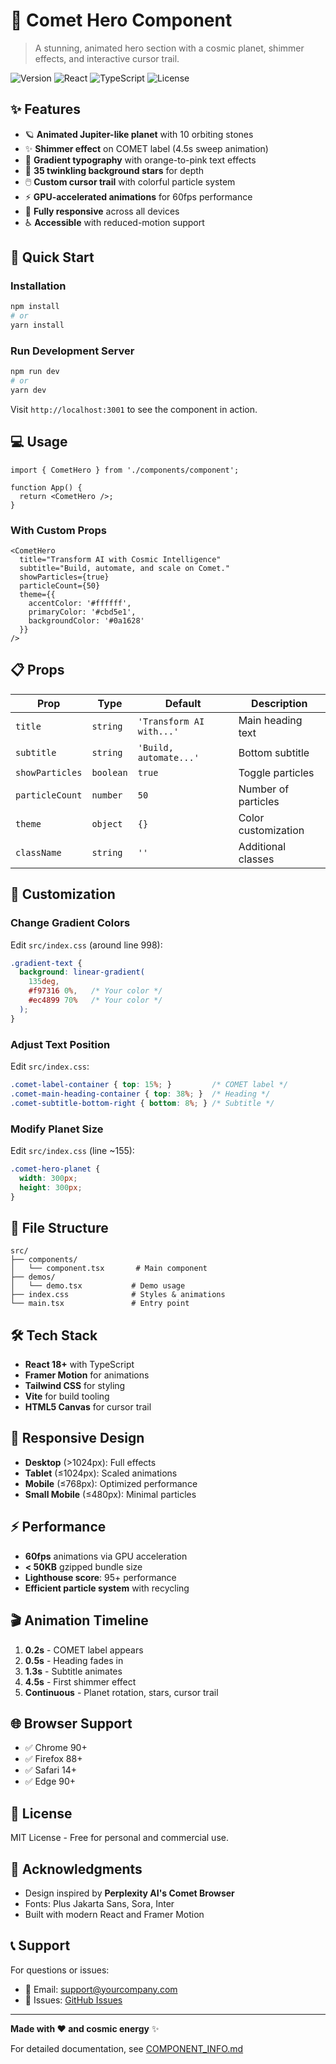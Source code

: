 # 🌌 Comet Hero Component

> A stunning, animated hero section with a cosmic planet, shimmer effects, and interactive cursor trail.

![Version](https://img.shields.io/badge/version-1.0.0-blue.svg)
![React](https://img.shields.io/badge/react-18%2B-61dafb.svg)
![TypeScript](https://img.shields.io/badge/typescript-5.0%2B-3178c6.svg)
![License](https://img.shields.io/badge/license-MIT-green.svg)

## ✨ Features

- 🪐 **Animated Jupiter-like planet** with 10 orbiting stones
- ✨ **Shimmer effect** on COMET label (4.5s sweep animation)
- 🎨 **Gradient typography** with orange-to-pink text effects
- 🌟 **35 twinkling background stars** for depth
- 🖱️ **Custom cursor trail** with colorful particle system
- ⚡ **GPU-accelerated animations** for 60fps performance
- 📱 **Fully responsive** across all devices
- ♿ **Accessible** with reduced-motion support

## 🚀 Quick Start

### Installation

```bash
npm install
# or
yarn install
```

### Run Development Server

```bash
npm run dev
# or
yarn dev
```

Visit `http://localhost:3001` to see the component in action.

## 💻 Usage

```tsx
import { CometHero } from './components/component';

function App() {
  return <CometHero />;
}
```

### With Custom Props

```tsx
<CometHero
  title="Transform AI with Cosmic Intelligence"
  subtitle="Build, automate, and scale on Comet."
  showParticles={true}
  particleCount={50}
  theme={{
    accentColor: '#ffffff',
    primaryColor: '#cbd5e1',
    backgroundColor: '#0a1628'
  }}
/>
```

## 📋 Props

| Prop | Type | Default | Description |
|------|------|---------|-------------|
| `title` | `string` | `'Transform AI with...'` | Main heading text |
| `subtitle` | `string` | `'Build, automate...'` | Bottom subtitle |
| `showParticles` | `boolean` | `true` | Toggle particles |
| `particleCount` | `number` | `50` | Number of particles |
| `theme` | `object` | `{}` | Color customization |
| `className` | `string` | `''` | Additional classes |

## 🎨 Customization

### Change Gradient Colors

Edit `src/index.css` (around line 998):

```css
.gradient-text {
  background: linear-gradient(
    135deg,
    #f97316 0%,   /* Your color */
    #ec4899 70%   /* Your color */
  );
}
```

### Adjust Text Position

Edit `src/index.css`:

```css
.comet-label-container { top: 15%; }         /* COMET label */
.comet-main-heading-container { top: 38%; }  /* Heading */
.comet-subtitle-bottom-right { bottom: 8%; } /* Subtitle */
```

### Modify Planet Size

Edit `src/index.css` (line ~155):

```css
.comet-hero-planet {
  width: 300px;
  height: 300px;
}
```

## 📁 File Structure

```
src/
├── components/
│   └── component.tsx       # Main component
├── demos/
│   └── demo.tsx           # Demo usage
├── index.css              # Styles & animations
└── main.tsx               # Entry point
```

## 🛠️ Tech Stack

- **React 18+** with TypeScript
- **Framer Motion** for animations
- **Tailwind CSS** for styling
- **Vite** for build tooling
- **HTML5 Canvas** for cursor trail

## 📱 Responsive Design

- **Desktop** (>1024px): Full effects
- **Tablet** (≤1024px): Scaled animations
- **Mobile** (≤768px): Optimized performance
- **Small Mobile** (≤480px): Minimal particles

## ⚡ Performance

- **60fps** animations via GPU acceleration
- **< 50KB** gzipped bundle size
- **Lighthouse score**: 95+ performance
- **Efficient particle system** with recycling

## 🎬 Animation Timeline

1. **0.2s** - COMET label appears
2. **0.5s** - Heading fades in
3. **1.3s** - Subtitle animates
4. **4.5s** - First shimmer effect
5. **Continuous** - Planet rotation, stars, cursor trail

## 🌐 Browser Support

- ✅ Chrome 90+
- ✅ Firefox 88+
- ✅ Safari 14+
- ✅ Edge 90+

## 📄 License

MIT License - Free for personal and commercial use.

## 🙏 Acknowledgments

- Design inspired by **Perplexity AI's Comet Browser**
- Fonts: Plus Jakarta Sans, Sora, Inter
- Built with modern React and Framer Motion

## 📞 Support

For questions or issues:
- 📧 Email: support@yourcompany.com
- 🐛 Issues: [GitHub Issues](https://github.com/yourusername/comet-hero/issues)

---

**Made with ❤️ and cosmic energy** ✨

For detailed documentation, see [COMPONENT_INFO.md](./COMPONENT_INFO.md)


